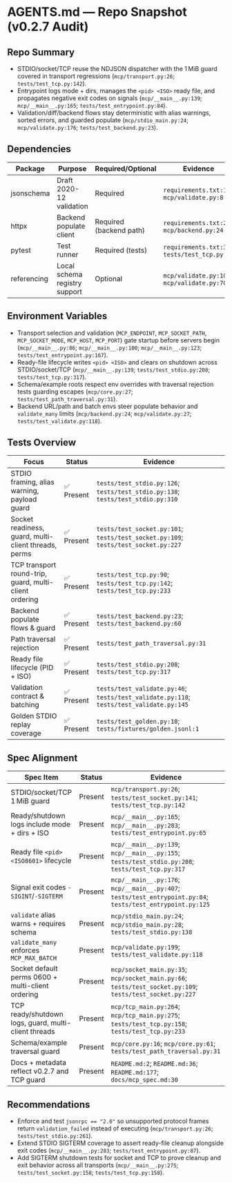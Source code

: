 # AGENTS.md — Repo Snapshot (v0.2.7 Audit)

## Repo Summary
- STDIO/socket/TCP reuse the NDJSON dispatcher with the 1 MiB guard covered in transport regressions (`mcp/transport.py:26`; `tests/test_tcp.py:142`).
- Entrypoint logs mode + dirs, manages the `<pid> <ISO>` ready file, and propagates negative exit codes on signals (`mcp/__main__.py:139`; `mcp/__main__.py:165`; `tests/test_entrypoint.py:84`).
- Validation/diff/backend flows stay deterministic with alias warnings, sorted errors, and guarded populate (`mcp/stdio_main.py:24`; `mcp/validate.py:176`; `tests/test_backend.py:23`).

## Dependencies
| Package | Purpose | Required/Optional | Evidence |
| - | - | - | - |
| jsonschema | Draft 2020-12 validation | Required | `requirements.txt:1`; `mcp/validate.py:8` |
| httpx | Backend populate client | Required (backend path) | `requirements.txt:2`; `mcp/backend.py:24` |
| pytest | Test runner | Required (tests) | `requirements.txt:3`; `tests/test_tcp.py:13` |
| referencing | Local schema registry support | Optional | `mcp/validate.py:10`; `mcp/validate.py:70` |

## Environment Variables
- Transport selection and validation (`MCP_ENDPOINT`, `MCP_SOCKET_PATH`, `MCP_SOCKET_MODE`, `MCP_HOST`, `MCP_PORT`) gate startup before servers begin (`mcp/__main__.py:86`; `mcp/__main__.py:100`; `mcp/__main__.py:123`; `tests/test_entrypoint.py:167`).
- Ready-file lifecycle writes `<pid> <ISO>` and clears on shutdown across STDIO/socket/TCP (`mcp/__main__.py:139`; `tests/test_stdio.py:208`; `tests/test_tcp.py:317`).
- Schema/example roots respect env overrides with traversal rejection tests guarding escapes (`mcp/core.py:27`; `tests/test_path_traversal.py:31`).
- Backend URL/path and batch envs steer populate behavior and `validate_many` limits (`mcp/backend.py:24`; `mcp/validate.py:27`; `tests/test_validate.py:118`).

## Tests Overview
| Focus | Status | Evidence |
| - | - | - |
| STDIO framing, alias warning, payload guard | ✅ Present | `tests/test_stdio.py:126`; `tests/test_stdio.py:138`; `tests/test_stdio.py:310` |
| Socket readiness, guard, multi-client threads, perms | ✅ Present | `tests/test_socket.py:101`; `tests/test_socket.py:109`; `tests/test_socket.py:227` |
| TCP transport round-trip, guard, multi-client ordering | ✅ Present | `tests/test_tcp.py:90`; `tests/test_tcp.py:142`; `tests/test_tcp.py:233` |
| Backend populate flows & guard | ✅ Present | `tests/test_backend.py:23`; `tests/test_backend.py:60` |
| Path traversal rejection | ✅ Present | `tests/test_path_traversal.py:31` |
| Ready file lifecycle (PID + ISO) | ✅ Present | `tests/test_stdio.py:208`; `tests/test_tcp.py:317` |
| Validation contract & batching | ✅ Present | `tests/test_validate.py:46`; `tests/test_validate.py:118`; `tests/test_validate.py:145` |
| Golden STDIO replay coverage | ✅ Present | `tests/test_golden.py:18`; `tests/fixtures/golden.jsonl:1` |

## Spec Alignment
| Spec Item | Status | Evidence |
| - | - | - |
| STDIO/socket/TCP 1 MiB guard | Present | `mcp/transport.py:26`; `tests/test_socket.py:141`; `tests/test_tcp.py:142` |
| Ready/shutdown logs include mode + dirs + ISO | Present | `mcp/__main__.py:165`; `mcp/__main__.py:283`; `tests/test_entrypoint.py:65` |
| Ready file `<pid> <ISO8601>` lifecycle | Present | `mcp/__main__.py:139`; `mcp/__main__.py:155`; `tests/test_stdio.py:208`; `tests/test_tcp.py:317` |
| Signal exit codes `-SIGINT`/`-SIGTERM` | Present | `mcp/__main__.py:176`; `mcp/__main__.py:407`; `tests/test_entrypoint.py:84`; `tests/test_entrypoint.py:125` |
| `validate` alias warns + requires schema | Present | `mcp/stdio_main.py:24`; `mcp/stdio_main.py:28`; `tests/test_stdio.py:138` |
| `validate_many` enforces `MCP_MAX_BATCH` | Present | `mcp/validate.py:199`; `tests/test_validate.py:118` |
| Socket default perms 0600 + multi-client ordering | Present | `mcp/socket_main.py:35`; `mcp/socket_main.py:66`; `tests/test_socket.py:109`; `tests/test_socket.py:227` |
| TCP ready/shutdown logs, guard, multi-client threads | Present | `mcp/tcp_main.py:264`; `mcp/tcp_main.py:275`; `tests/test_tcp.py:158`; `tests/test_tcp.py:233` |
| Schema/example traversal guard | Present | `mcp/core.py:16`; `mcp/core.py:61`; `tests/test_path_traversal.py:31` |
| Docs + metadata reflect v0.2.7 and TCP guard | Present | `README.md:2`; `README.md:36`; `README.md:177`; `docs/mcp_spec.md:30` |

## Recommendations
- Enforce and test `jsonrpc == "2.0"` so unsupported protocol frames return `validation_failed` instead of executing (`mcp/transport.py:26`; `tests/test_stdio.py:261`).
- Extend STDIO SIGTERM coverage to assert ready-file cleanup alongside exit codes (`mcp/__main__.py:283`; `tests/test_entrypoint.py:87`).
- Add SIGTERM shutdown tests for socket and TCP to prove cleanup and exit behavior across all transports (`mcp/__main__.py:275`; `tests/test_socket.py:158`; `tests/test_tcp.py:158`).
